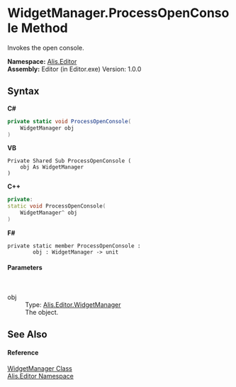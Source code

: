 # WidgetManager.ProcessOpenConsole Method 
 

Invokes the open console.

**Namespace:**&nbsp;<a href="b150ade4-39de-a232-5f06-d3cdc1b2c538">Alis.Editor</a><br />**Assembly:**&nbsp;Editor (in Editor.exe) Version: 1.0.0

## Syntax

**C#**<br />
``` C#
private static void ProcessOpenConsole(
	WidgetManager obj
)
```

**VB**<br />
``` VB
Private Shared Sub ProcessOpenConsole ( 
	obj As WidgetManager
)
```

**C++**<br />
``` C++
private:
static void ProcessOpenConsole(
	WidgetManager^ obj
)
```

**F#**<br />
``` F#
private static member ProcessOpenConsole : 
        obj : WidgetManager -> unit 

```


#### Parameters
&nbsp;<dl><dt>obj</dt><dd>Type: <a href="8075d768-9a6b-69b6-1098-5f01db3df7b5">Alis.Editor.WidgetManager</a><br />The object.</dd></dl>

## See Also


#### Reference
<a href="8075d768-9a6b-69b6-1098-5f01db3df7b5">WidgetManager Class</a><br /><a href="b150ade4-39de-a232-5f06-d3cdc1b2c538">Alis.Editor Namespace</a><br />